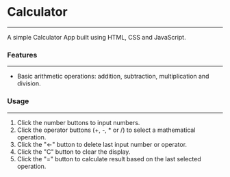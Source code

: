 # Calculator
---
A simple Calculator App built using HTML, CSS and JavaScript.

### Features
---
+ Basic arithmetic operations: addition, subtraction, multiplication and division.

### Usage
---
1. Click the number buttons to input numbers.
2. Click the operator buttons (+, -, * or /) to select a mathematical operation.
3. Click the "←" button to delete last input number or operator.
4. Click the "C" button to clear the display.
5. Click the "=" button to calculate result based on the last selected operation.
